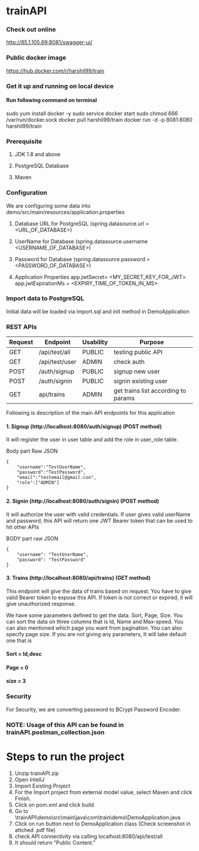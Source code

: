 # trainAPI

### Check out online
http://65.1.105.69:8081/swagger-ui/

### Public docker image
https://hub.docker.com/r/harshil99/train

### Get it up and running on local device
#### Run following command on terminal
sudo yum install docker -y
sudo service docker start
sudo chmod 666 /var/run/docker.sock
docker pull harshil99/train
docker run -d -p 8081:8080 harshil99/train



### Prerequisite

1. JDK 1.8 and above

2. PostgreSQL Database

3. Maven

### Configuration

We are configuring some data into demo/src/main/resources/application.properties

1. Database URL for PostgreSQL (spring.datasource.url = <URL_OF_DATABASE>)

2. UserName for Database (spring.datasource.username  <USERNAME_OF_DATABASE>)

3. Password for Database (spring.datasource.password = <PASSWORD_OF_DATABASE>)

4. Application Properties
    app.jwtSecret= <MY_SECRET_KEY_FOR_JWT>
    app.jwtExpirationMs = <EXPIRY_TIME_OF_TOKEN_IN_MS>
    
### Import data to PostgreSQL

Initial data will be loaded via import.sql and init method in DemoApplication

### REST APIs
| Request  | Endpoint | Usability | Purpose |
| ------------- | ------------- | ------------- | ------------- |
| GET  | /api/test/all  | PUBLIC | testing public API |
| GET  | /api/test/user  | ADMIN | check auth |
| POST | /auth/signup | PUBLIC | signup new user|
| POST | /auth/signin | PUBLIC | signin existing user|
| GET | api/trains | ADMIN | get trains list according to params |

Following is description of the main API endpoints for this application

#### 1. Signup (http://localhost:8080/auth/signup) (POST method)

It will register the user in user table and add the role in user_role table.

Body part Raw JSON
```
{
    "username":"TestUserName",
    "password":"TestPassword",
    "email":"testemail@gmail.con",
    "role":["ADMIN"]
}
```

#### 2. Signin (http://localhost:8080/auth/signin) (POST method)

It will authorize the user with valid credentials. If user gives valid userName and password, this API will return one JWT Bearer token that can be used to hit other APIs

BODY part raw JSON

```
{
    "username": "TestUserName",
    "password": "TestPassword"
}
```

#### 3. Trains (http://localhost:8080/api/trains) (GET method)

This endpoint will give the data of trains based on request. You have to give valid Bearer token to expose this API. If token is not correct or expired, it will give unauthorized response. 

We have some parameters defined to get the data. Sort, Page, Size. You can sort the data on three columns that is Id, Name and Max-speed. You can also mentioned which page you want from pagination. You can also specify page size. If you are not giving any parameters, It will take default one that is

#### Sort = Id,desc

#### Page = 0

#### size = 3

### Security

For Security, we are converting password to BCrypt Password Encoder. 

### NOTE: Usage of this API can be found in trainAPI.postman_collection.json


# Steps to run the project

1. Unzip trainAPI.zip
2. Open IntelIJ
3. Import Existing Project
4. For the Import project from external model value, select Maven and click Finish.
5. Click on pom.xml and click build
6. Go to <path>\trainAPI\demo\src\main\java\com\train\demo\DemoApplication.java
7. Click on run button next to DemoApplication class (Check screenshot in attched .pdf file)
8. check API connectivity via calling localhost:8080/api/test/all
9. It should return "Public Content."
